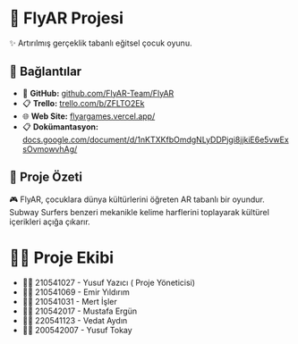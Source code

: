 # 🚀 FlyAR Projesi

✨ Artırılmış gerçeklik tabanlı eğitsel çocuk oyunu.

## 🔗 Bağlantılar

- 📂 **GitHub:** [github.com/FlyAR-Team/FlyAR](https://github.com/FlyAR-Game)
- 📋 **Trello:** [trello.com/b/ZFLTO2Ek](https://trello.com/b/ZFLTO2Ek)
- 🌐 **Web Site:** [flyargames.vercel.app/](https://flyargames.vercel.app/)
- 📋 **Dokümantasyon:** [docs.google.com/document/d/1nKTXKfbOmdgNLyDDPjgi8jjkiE6e5vwExsOvmowvhAg/](https://docs.google.com/document/d/1nKTXKfbOmdgNLyDDPjgi8jjkiE6e5vwExsOvmowvhAg/edit?tab=t.0#heading=h.5cwtx6xiq3zl)

## 📝 Proje Özeti

🎮 FlyAR, çocuklara dünya kültürlerini öğreten AR tabanlı bir oyundur. Subway Surfers benzeri mekanikle kelime harflerini toplayarak kültürel içerikleri açığa çıkarır.

# 🧑‍🔧 Proje Ekibi

- 🧑‍💻 210541027 - Yusuf Yazıcı ( Proje Yöneticisi)
- 🧑‍💻 210541069 - Emir Yıldırım
- 🧑‍💻 210541031 - Mert İşler
- 🧑‍💻 210542017 - Mustafa Ergün
- 🧑‍💻 220541123 - Vedat Aydın
- 🧑‍💻 200542007 - Yusuf Tokay
